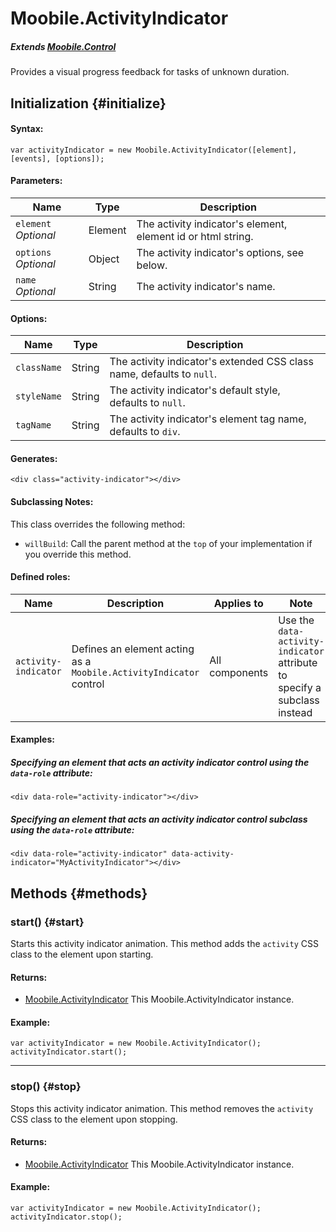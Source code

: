 Moobile.ActivityIndicator
================================================================================

##### Extends [Moobile.Control](../Control/Control.md)

Provides a visual progress feedback for tasks of unknown duration.

Initialization {#initialize}
--------------------------------------------------------------------------------

#### Syntax:

	var activityIndicator = new Moobile.ActivityIndicator([element], [events], [options]);

#### Parameters:

Name                 | Type    | Description
-------------------- | ------- | -----------
`element` *Optional* | Element | The activity indicator's element, element id or html string.
`options` *Optional* | Object  | The activity indicator's options, see below.
`name`    *Optional* | String  | The activity indicator's name.

#### Options:

Name        | Type   | Description
----------- | ------ | -----------
`className` | String | The activity indicator's extended CSS class name, defaults to `null`.
`styleName` | String | The activity indicator's default style, defaults to `null`.
`tagName`   | String | The activity indicator's element tag name, defaults to `div`.

#### Generates:

	<div class="activity-indicator"></div>

#### Subclassing Notes:

This class overrides the following method:

- `willBuild`: Call the parent method at the `top` of your implementation if you override this method.

#### Defined roles:

Name                 | Description                                                        | Applies to      | Note
-------------------- | ------------------------------------------------------------------ | --------------- | ----
`activity-indicator` | Defines an element acting as a `Moobile.ActivityIndicator` control |  All components | Use the `data-activity-indicator` attribute to specify a subclass instead

#### Examples:

##### Specifying an element that acts an activity indicator control using the `data-role` attribute:

	<div data-role="activity-indicator"></div>

##### Specifying an element that acts an activity indicator control subclass using the `data-role` attribute:

	<div data-role="activity-indicator" data-activity-indicator="MyActivityIndicator"></div>

Methods {#methods}
--------------------------------------------------------------------------------

### start() {#start}

Starts this activity indicator animation. This method adds the `activity` CSS class to the element upon starting.

#### Returns:

- [Moobile.ActivityIndicator](../Control/ActivityIndicator.md) This Moobile.ActivityIndicator instance.

#### Example:

	var activityIndicator = new Moobile.ActivityIndicator();
	activityIndicator.start();

-----

### stop() {#stop}

Stops this activity indicator animation. This method removes the `activity` CSS class to the element upon stopping.

#### Returns:

- [Moobile.ActivityIndicator](../Control/ActivityIndicator.md) This Moobile.ActivityIndicator instance.

#### Example:

	var activityIndicator = new Moobile.ActivityIndicator();
	activityIndicator.stop();
